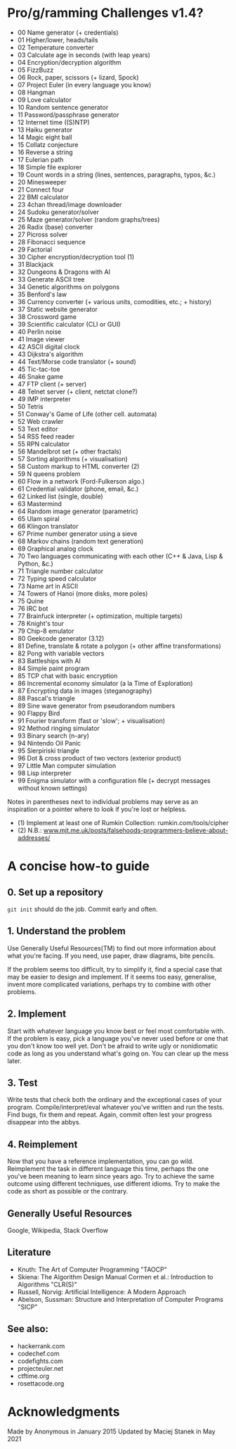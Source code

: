 # Pro/g/ramming Challenges v1.4?

* 00 Name generator (+ credentials)
* 01 Higher/lower, heads/tails
* 02 Temperature converter
* 03 Calculate age in seconds (with leap years)
* 04 Encryption/decryption algorithm
* 05 FizzBuzz
* 06 Rock, paper, scissors (+ lizard, Spock)
* 07 Project Euler (in every language you know)
* 08 Hangman
* 09 Love calculator
* 10 Random sentence generator
* 11 Password/passphrase generator
* 12 Internet time ((S)NTP)
* 13 Haiku generator
* 14 Magic eight ball
* 15 Collatz conjecture
* 16 Reverse a string
* 17 Eulerian path
* 18 Simple file explorer
* 19 Count words in a string (lines, sentences, paragraphs, typos, &c.)
* 20 Minesweeper
* 21 Connect four
* 22 BMI calculator
* 23 4chan thread/image downloader
* 24 Sudoku generator/solver
* 25 Maze generator/solver (random graphs/trees)
* 26 Radix (base) converter
* 27 Picross solver
* 28 Fibonacci sequence
* 29 Factorial
* 30 Cipher encryption/decryption tool (1)
* 31 Blackjack
* 32 Dungeons & Dragons with AI
* 33 Generate ASCII tree
* 34 Genetic algorithms on polygons
* 35 Benford's law
* 36 Currency converter (+ various units, comodities, etc.; + history)
* 37 Static website generator
* 38 Crossword game
* 39 Scientific calculator (CLI or GUI)
* 40 Perlin noise
* 41 Image viewer
* 42 ASCII digital clock
* 43 Dijkstra's algorithm
* 44 Text/Morse code translator (+ sound)
* 45 Tic-tac-toe
* 46 Snake game
* 47 FTP client (+ server)
* 48 Telnet server (+ client, netctat clone?)
* 49 IMP interpreter
* 50 Tetris
* 51 Conway's Game of Life (other cell. automata)
* 52 Web crawler
* 53 Text editor
* 54 RSS feed reader
* 55 RPN calculator
* 56 Mandelbrot set (+ other fractals)
* 57 Sorting algorithms (+ visualisation)
* 58 Custom markup to HTML converter (2)
* 59 N queens problem
* 60 Flow in a network (Ford-Fulkerson algo.)
* 61 Credential validator (phone, email, &c.)
* 62 Linked list (single, double)
* 63 Mastermind
* 64 Random image generator (parametric)
* 65 Ulam spiral
* 66 Klingon translator
* 67 Prime number generator using a sieve
* 68 Markov chains (random text generation)
* 69 Graphical analog clock
* 70 Two languages communicating with each other (C++ & Java, Lisp & Python, &c.)
* 71 Triangle number calculator
* 72 Typing speed calculator
* 73 Name art in ASCII
* 74 Towers of Hanoi (more disks, more poles)
* 75 Quine
* 76 IRC bot
* 77 Brainfuck interpreter (+ optimization, multiple targets)
* 78 Knight's tour
* 79 Chip-8 emulator
* 80 Geekcode generator (3.12)
* 81 Define, translate & rotate a polygon (+ other affine transformations)
* 82 Pong with variable vectors
* 83 Battleships with AI
* 84 Simple paint program
* 85 TCP chat with basic encryption
* 86 Incremental economy simulator (a la Time of Exploration)
* 87 Encrypting data in images (steganography)
* 88 Pascal's triangle
* 89 Sine wave generator from pseudorandom numbers
* 90 Flappy Bird
* 91 Fourier transform (fast or 'slow'; + visualisation)
* 92 Method ringing simulator
* 93 Binary search (n-ary)
* 94 Nintendo Oil Panic
* 95 Sierpiriski triangle
* 96 Dot & cross product of two vectors (exterior product)
* 97 Little Man computer simulation
* 98 Lisp interpreter
* 99 Enigma simulator with a configuration file (+ decrypt messages without known settings)

Notes in parentheses next to individual problems may serve as an inspiration or a pointer where to look if you're lost or helpless.
 * (1) Implement at least one of Rumkin Collection: rumkin.com/tools/cipher
 * (2) N.B.: www.mjt.me.uk/posts/falsehoods-programmers-believe-about-addresses/

# A concise how-to guide

## 0. Set up a repository

`git init` should do the job. Commit early and often.

## 1. Understand the problem

Use Generally Useful Resources(TM) to find out more information about what you're facing. If you need, use paper, draw diagrams, bite pencils.

If the problem seems too difficult, try to simplify it, find a special case that may be easier to design and implement. If it seems too easy, generalise, invent more complicated variations, perhaps try to combine with other problems.

## 2. Implement

Start with whatever language you know best or feel most comfortable with. If the problem is easy, pick a language you've never used before or one that you don't know too well yet. Don't be afraid to write ugly or nonidiomatic code as long as you understand what's going on. You can clear up the mess later.

## 3. Test

Write tests that check both the ordinary and the exceptional cases of your program. Compile/interpret/eval whatever you've written and run the tests. Find bugs, fix them and repeat. Again, commit often lest your progress disappear into the abbys.

## 4. Reimplement

Now that you have a reference implementation, you can go wild. Reimplement the task in different language this time, perhaps the one you've been meaning to learn since years ago. Try to achieve the same outcome using different techniques, use different idioms. Try to make the code as short as possible or the contrary.

## Generally Useful Resources

Google, Wikipedia, Stack Overflow

## Literature

 * Knuth: The Art of Computer Programming "TAOCP"
 * Skiena: The Algorithm Design Manual Cormen et al.: Introduction to Algorithms "CLR(S)"
 * Russell, Norvig: Artificial Intelligence: A Modern Approach
 * Abelson, Sussman: Structure and Interpretation of Computer Programs "SICP"

## See also:

 * hackerrank.com
 * codechef.com
 * codefights.com
 * projecteuler.net
 * ctftime.org
 * rosettacode.org

# Acknowledgments
Made by Anonymous in January 2015
Updated by Maciej Stanek in May 2021
